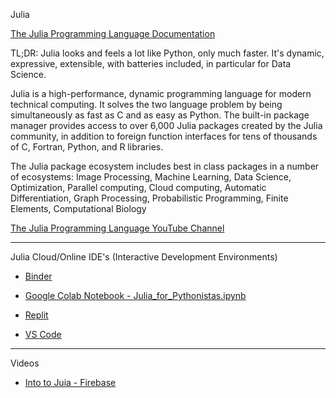 Julia

[The Julia Programming Language Documentation](https://julialang.org)

TL;DR: Julia looks and feels a lot like Python, only much faster. It's dynamic, expressive, extensible, with batteries included, in particular for Data Science.

Julia is a high-performance, dynamic programming language for modern technical computing. It solves the two language problem by being simultaneously as fast as C and as easy as Python. The built-in package manager provides access to over 6,000 Julia packages created by the Julia community, in addition to foreign function interfaces for tens of thousands of C, Fortran, Python, and R libraries.

The Julia package ecosystem includes best in class packages in a number of ecosystems: Image Processing, Machine Learning, Data Science, Optimization, Parallel computing, Cloud computing, Automatic Differentiation, Graph Processing, Probabilistic Programming, Finite Elements, Computational Biology

[The Julia Programming Language YouTube Channel](www.youtube.com/@TheJuliaLanguage)

- - - - 

Julia Cloud/Online IDE's (Interactive Development Environments)

* [Binder](https://jupyter.org/binder)

* [Google Colab Notebook - Julia_for_Pythonistas.ipynb](https://colab.research.google.com/github/ageron/julia_notebooks/blob/master/Julia_for_Pythonistas.ipynb?authuser=1)

* [Replit](https://replit.com/@logankilpatrick/TryJuliaToday#main.jl)

* [VS Code](https://vscode.dev)

- - - -

Videos

* [Into to Juia - Firebase](https://youtu.be/JYs_94znYy0?si=3KjPT5V88KZ5Of73)

